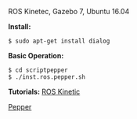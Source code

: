 ROS Kinetec, Gazebo 7, Ubuntu 16.04 


**Install:**
``` 
$ sudo apt-get install dialog
```

**Basic Operation:**
```
$ cd scriptpepper
$ ./inst.ros.pepper.sh
```

**Tutorials:**
[ROS Kinetic](https://www.youtube.com/watch?v=LtHeyCBAE-8)

[Pepper](https://www.youtube.com/watch?v=toLx_NlV4kA)
